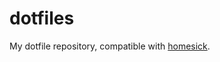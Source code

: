 dotfiles
========
My dotfile repository, compatible with [homesick](https://github.com/technicalpickles/homesick).
    
